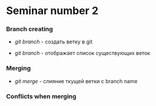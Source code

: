 # Seminar number 2

### Branch creating

* *git branch <name>* - создать ветку в git

* *git branch* - отображает список существующих веток

### Merging

* *git merge <branch name>* - слияние ткущей ветки с branch name

### Conflicts when merging
